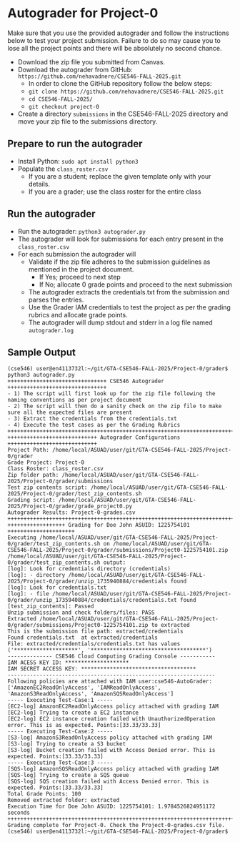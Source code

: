 # Autograder for Project-0

Make sure that you use the provided autograder and follow the instructions below to test your project submission. Failure to do so may cause you to lose all the project points and there will be absolutely no second chance.

- Download the zip file you submitted from Canvas. 
- Download the autograder from GitHub: `https://github.com/nehavadnere/CSE546-FALL-2025.git`
  - In order to clone the GitHub repository follow the below steps:
  - `git clone https://github.com/nehavadnere/CSE546-FALL-2025.git`
  - `cd CSE546-FALL-2025/`
  - `git checkout project-0`
- Create a directory `submissions` in the CSE546-FALL-2025 directory and move your zip file to the submissions directory.

## Prepare to run the autograder
- Install Python: `sudo apt install python3`
- Populate the `class_roster.csv`
  - If you are a student; replace the given template only with your details.
  - If you are a grader; use the class roster for the entire class

## Run the autograder
- Run the autograder: `python3 autograder.py`
- The autograder will look for submissions for each entry present in the `class_roster.csv`
- For each submission the autograder will
  - Validate if the zip file adheres to the submission guidelines as mentioned in the project document.
    - If Yes; proceed to next step
    - If No; allocate 0 grade points and proceed to the next submission
  - The autograder extracts the credentials.txt from the submission and parses the entries.
  - Use the Grader IAM credentials to test the project as per the grading rubrics and allocate grade points.
  - The autograder will dump stdout and stderr in a log file named `autograder.log`
      
## Sample Output

  ```
  (cse546) user@en4113732l:~/git/GTA-CSE546-FALL-2025/Project-0/grader$ python3 autograder.py
  +++++++++++++++++++++++++++++++ CSE546 Autograder  +++++++++++++++++++++++++++++++
  - 1) The script will first look up for the zip file following the naming conventions as per project document
  - 2) The script will then do a sanity check on the zip file to make sure all the expected files are present
  - 3) Extract the credentials from the credentials.txt
  - 4) Execute the test cases as per the Grading Rubrics
  ++++++++++++++++++++++++++++++++++++++++++++++++++++++++++++++++++++++++++++++++++++
  ++++++++++++++++++++++++++++ Autograder Configurations ++++++++++++++++++++++++++++
  Project Path: /home/local/ASUAD/user/git/GTA-CSE546-FALL-2025/Project-0/grader
  Grade Project: Project-0
  Class Roster: class_roster.csv
  Zip folder path: /home/local/ASUAD/user/git/GTA-CSE546-FALL-2025/Project-0/grader/submissions
  Test zip contents script: /home/local/ASUAD/user/git/GTA-CSE546-FALL-2025/Project-0/grader/test_zip_contents.sh
  Grading script: /home/local/ASUAD/user/git/GTA-CSE546-FALL-2025/Project-0/grader/grade_project0.py
  Autograder Results: Project-0-grades.csv
  ++++++++++++++++++++++++++++++++++++++++++++++++++++++++++++++++++++++++++++++++++++
  ++++++++++++++++++ Grading for Doe John ASUID: 1225754101 +++++++++++++++++++++
  Executing /home/local/ASUAD/user/git/GTA-CSE546-FALL-2025/Project-0/grader/test_zip_contents.sh on /home/local/ASUAD/user/git/GTA-CSE546-FALL-2025/Project-0/grader/submissions/Project0-1225754101.zip
  /home/local/ASUAD/user/git/GTA-CSE546-FALL-2025/Project-0/grader/test_zip_contents.sh output:
  [log]: Look for credentials directory (credentials)
  [log]: - directory /home/local/ASUAD/user/git/GTA-CSE546-FALL-2025/Project-0/grader/unzip_1735940884/credentials found
  [log]: Look for credentials.txt
  [log]: - file /home/local/ASUAD/user/git/GTA-CSE546-FALL-2025/Project-0/grader/unzip_1735940884/credentials/credentials.txt found
  [test_zip_contents]: Passed
  Unzip submission and check folders/files: PASS
  Extracted /home/local/ASUAD/user/git/GTA-CSE546-FALL-2025/Project-0/grader/submissions/Project0-1225754101.zip to extracted
  This is the submission file path: extracted/credentials
  Found credentials.txt  at extracted/credentials
  File: extracted/credentials/credentials.txt has values ('********************', '************************************')
  -------------- CSE546 Cloud Computing Grading Console -----------
  IAM ACESS KEY ID: ********************
  IAM SECRET ACCESS KEY: ************************************
  -----------------------------------------------------------------
  Following policies are attached with IAM user:cse546-AutoGrader: ['AmazonEC2ReadOnlyAccess', 'IAMReadOnlyAccess', 'AmazonS3ReadOnlyAccess', 'AmazonSQSReadOnlyAccess']
  ----- Executing Test-Case:1 -----
  [EC2-log] AmazonEC2ReadOnlyAccess policy attached with grading IAM
  [EC2-log] Trying to create a EC2 instance
  [EC2-log] EC2 instance creation failed with UnauthorizedOperation error. This is as expected. Points:[33.33/33.33]
  ----- Executing Test-Case:2 -----
  [S3-log] AmazonS3ReadOnlyAccess policy attached with grading IAM
  [S3-log] Trying to create a S3 bucket
  [S3-log] Bucket creation failed with Access Denied error. This is expected. Points:[33.33/33.33]
  ----- Executing Test-Case:3 -----
  [SQS-log] AmazonSQSReadOnlyAccess policy attached with grading IAM
  [SQS-log] Trying to create a SQS queue
  [SQS-log] SQS creation failed with Access Denied error. This is expected. Points:[33.33/33.33]
  Total Grade Points: 100
  Removed extracted folder: extracted
  Execution Time for Doe John ASUID: 1225754101: 1.9784526824951172 seconds
  ++++++++++++++++++++++++++++++++++++++++++++++++++++++++++++++++++++++++++++++++++++
  Grading complete for Project-0. Check the Project-0-grades.csv file.
  (cse546) user@en4113732l:~/git/GTA-CSE546-FALL-2025/Project-0/grader$
```
